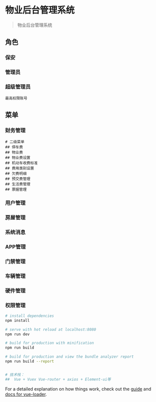 # 物业后台管理系统

> 物业后台管理系统

## 角色 
### 保安
### 管理员
### 超级管理员
```
最高权限账号
```

## 菜单

### 财务管理
```
# 二级菜单
## 停车费
## 物业费
## 物业费设置
## 机动车收费标准
## 费用类别设置
## 欠费明细
## 预交费管理
## 生活费管理
## 票据管理
```

### 用户管理


### 房屋管理


### 系统消息


### APP管理


### 门禁管理


### 车辆管理


### 硬件管理


### 权限管理






``` bash
# install dependencies
npm install

# serve with hot reload at localhost:8080
npm run dev

# build for production with minification
npm run build

# build for production and view the bundle analyzer report
npm run build --report


# 技术栈：
##  Vue + Vuex Vue-router + axios + Element-ui等
```



For a detailed explanation on how things work, check out the [guide](http://vuejs-templates.github.io/webpack/) and [docs for vue-loader](http://vuejs.github.io/vue-loader).
